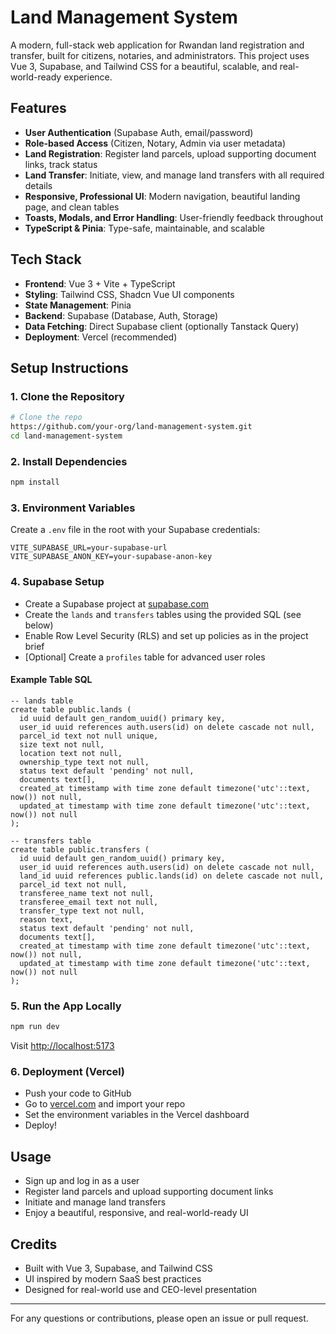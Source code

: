 # Land Management System

A modern, full-stack web application for Rwandan land registration and transfer, built for citizens, notaries, and administrators. This project uses Vue 3, Supabase, and Tailwind CSS for a beautiful, scalable, and real-world-ready experience.

## Features

- **User Authentication** (Supabase Auth, email/password)
- **Role-based Access** (Citizen, Notary, Admin via user metadata)
- **Land Registration**: Register land parcels, upload supporting document links, track status
- **Land Transfer**: Initiate, view, and manage land transfers with all required details
- **Responsive, Professional UI**: Modern navigation, beautiful landing page, and clean tables
- **Toasts, Modals, and Error Handling**: User-friendly feedback throughout
- **TypeScript & Pinia**: Type-safe, maintainable, and scalable

## Tech Stack

- **Frontend**: Vue 3 + Vite + TypeScript
- **Styling**: Tailwind CSS, Shadcn Vue UI components
- **State Management**: Pinia
- **Backend**: Supabase (Database, Auth, Storage)
- **Data Fetching**: Direct Supabase client (optionally Tanstack Query)
- **Deployment**: Vercel (recommended)

## Setup Instructions

### 1. Clone the Repository

```bash
# Clone the repo
https://github.com/your-org/land-management-system.git
cd land-management-system
```

### 2. Install Dependencies

```bash
npm install
```

### 3. Environment Variables

Create a `.env` file in the root with your Supabase credentials:

```
VITE_SUPABASE_URL=your-supabase-url
VITE_SUPABASE_ANON_KEY=your-supabase-anon-key
```

### 4. Supabase Setup

- Create a Supabase project at [supabase.com](https://supabase.com/)
- Create the `lands` and `transfers` tables using the provided SQL (see below)
- Enable Row Level Security (RLS) and set up policies as in the project brief
- [Optional] Create a `profiles` table for advanced user roles

#### Example Table SQL

```
-- lands table
create table public.lands (
  id uuid default gen_random_uuid() primary key,
  user_id uuid references auth.users(id) on delete cascade not null,
  parcel_id text not null unique,
  size text not null,
  location text not null,
  ownership_type text not null,
  status text default 'pending' not null,
  documents text[],
  created_at timestamp with time zone default timezone('utc'::text, now()) not null,
  updated_at timestamp with time zone default timezone('utc'::text, now()) not null
);

-- transfers table
create table public.transfers (
  id uuid default gen_random_uuid() primary key,
  user_id uuid references auth.users(id) on delete cascade not null,
  land_id uuid references public.lands(id) on delete cascade not null,
  parcel_id text not null,
  transferee_name text not null,
  transferee_email text not null,
  transfer_type text not null,
  reason text,
  status text default 'pending' not null,
  documents text[],
  created_at timestamp with time zone default timezone('utc'::text, now()) not null,
  updated_at timestamp with time zone default timezone('utc'::text, now()) not null
);
```

### 5. Run the App Locally

```bash
npm run dev
```

Visit [http://localhost:5173](http://localhost:5173)

### 6. Deployment (Vercel)

- Push your code to GitHub
- Go to [vercel.com](https://vercel.com/) and import your repo
- Set the environment variables in the Vercel dashboard
- Deploy!

## Usage

- Sign up and log in as a user
- Register land parcels and upload supporting document links
- Initiate and manage land transfers
- Enjoy a beautiful, responsive, and real-world-ready UI

## Credits

- Built with Vue 3, Supabase, and Tailwind CSS
- UI inspired by modern SaaS best practices
- Designed for real-world use and CEO-level presentation

---

For any questions or contributions, please open an issue or pull request.

